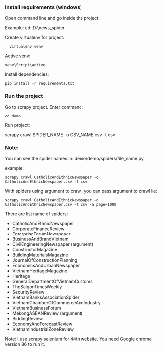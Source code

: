 
### Install requirements (windows)
  Open command line and go inside the project. 
  
  Example: cd: D:\news_spider
  
  Create virtualenv for project:
  
      virtualenv venv
      
  Active venv:
  
    venv\Script\active
    
  Install dependencies:
  
    pip install -r requirements.txt

### Run the project
  Go to scrapy project. Enter command:
  
    cd demo

  Run project:

  scrapy crawl SPIDER_NAME -o CSV_NAME.csv -t csv



### Note:
  You can see the spider names in: demo/demo/spiders/file_name.py
  
  example:
   
    scrapy crawl CatholicAndEthnicNewspaper -o CatholicAndEthnicNewspaper.csv -t csv
  
  With spiders using argument to crawl, you can pass argument to crawl lie:
  
    scrapy crawl CatholicAndEthnicNewspaper -o CatholicAndEthnicNewspaper.csv -t csv -a page=1000

    
  
  
  There are list name of spiders:
  
  + CatholicAndEthnicNewspaper
  + CorporateFinanceReview
  + EnterpriseForumNewspaper
  + BusinessAndBrandVietnam
  + CivilEngineeringNewspaper             (argument)
  + ConstructorMagazine
  + BuildingMaterialsMagazine
  + JournalOfConstructionPlanning
  + EconomicsAndUrbanNewspaper
  + VietnamHeritageMagazine
  + Heritage
  + GeneralDepartmentOfVietnamCustoms
  + TheSaigonTimesWeekly
  + SecurityReview
  + VietnamBanksAssociationSpider
  + VietnamChamberOfCommerceAndIndustry
  + VietnamBusinessForum
  + MekongASEANReview              (argument)
  + BiddingReview
  + EconomyAndForecastReview
  + VietnamIndustrialZoneReview


Note: I use scrapy selenium for 44th website. You need Google chrome version 86 to run it.